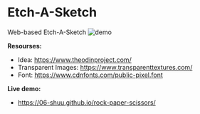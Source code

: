 # Etch-A-Sketch
Web-based Etch-A-Sketch
![demo](https://github.com/06-shuu/etch-a-sketch/assets/154021913/48052eef-5500-4398-af49-9007943d6f51)

**Resourses:** 
 - Idea: https://www.theodinproject.com/
- Transparent Images: https://www.transparenttextures.com/
- Font: https://www.cdnfonts.com/public-pixel.font 

**Live demo:** 
- https://06-shuu.github.io/rock-paper-scissors/
